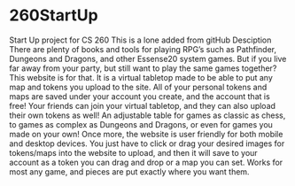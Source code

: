 # 260StartUp
Start Up project for CS 260
This is a lone added from gitHub
Desciption
There are plenty of books and tools for playing RPG’s such as Pathfinder, Dungeons and Dragons, and other Essense20 system games. But if you live far away from your party, but still want to play the same games together? This website is for that. It is a virtual tabletop made to be able to put any map and tokens you upload to the site. All of your personal tokens and maps are saved under your account you create, and the account that is free! Your friends can join your virtual tabletop, and they can also upload their own tokens as well! An adjustable table for games as classic as chess, to games as complex as Dungeons and Dragons, or even for games you made on your own! Once more, the website is user friendly for both mobile and desktop devices. You just have to click or drag your desired images for tokens/maps into the website to upload, and then it will save to your account as a token you can drag and drop or a map you can set. Works for most any game, and pieces are put exactly where you want them.
